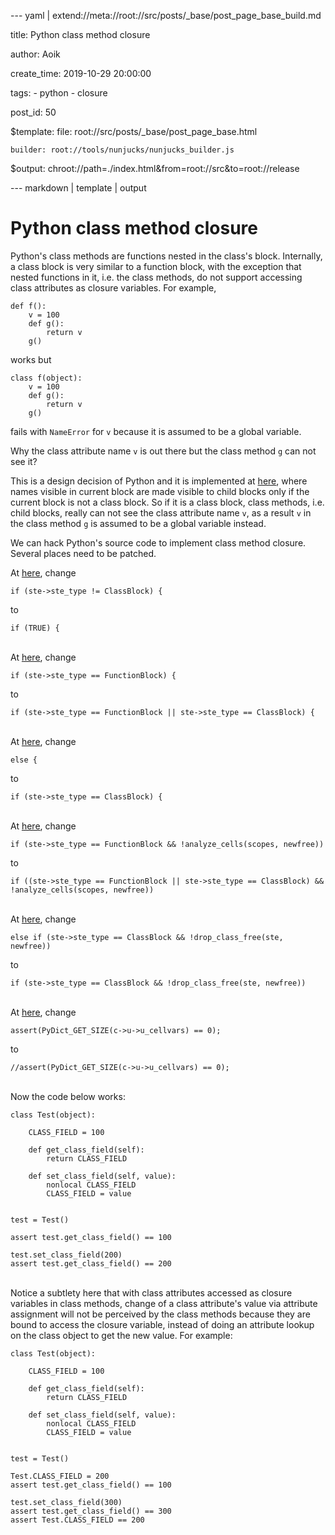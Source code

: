 --- yaml | extend://meta://root://src/posts/_base/post_page_base_build.md

title: Python class method closure

author: Aoik

create_time: 2019-10-29 20:00:00

tags:
    - python
    - closure

post_id: 50

$template:
    file: root://src/posts/_base/post_page_base.html

    builder: root://tools/nunjucks/nunjucks_builder.js

$output: chroot://path=./index.html&from=root://src&to=root://release

--- markdown | template | output
# Python class method closure
Python's class methods are functions nested in the class's block. Internally,
a class block is very similar to a function block, with the exception that nested
functions in it, i.e. the class methods, do not support accessing class
attributes as closure variables.
For example,
```
def f():
    v = 100
    def g():
        return v
    g()
```
works but
```
class f(object):
    v = 100
    def g():
        return v
    g()
```
fails with `NameError` for `v` because it is assumed to be a global variable.

Why the class attribute name `v` is out there but the class method `g` can not see it?

This is a design decision of Python and it is implemented at [here](https://github.com/python/cpython/blob/v3.8.0/Python/symtable.c#L807), where names visible in current block are made visible to child blocks only if the current block is not a class block. So if it is a class block, class methods, i.e. child blocks, really can not see the class attribute name `v`, as a result `v` in the class method `g` is assumed to be a global variable instead.

We can hack Python's source code to implement class method closure. Several places need to be patched.

At [here](https://github.com/python/cpython/blob/v3.8.0/Python/symtable.c#L807), change
```
if (ste->ste_type != ClassBlock) {
```
to
```
if (TRUE) {
```

\
At [here](https://github.com/python/cpython/blob/v3.8.0/Python/symtable.c#L809), change
```
if (ste->ste_type == FunctionBlock) {
```
to
```
if (ste->ste_type == FunctionBlock || ste->ste_type == ClassBlock) {
```

\
At [here](https://github.com/python/cpython/blob/v3.8.0/Python/symtable.c#L828), change
```
else {
```
to
```
if (ste->ste_type == ClassBlock) {
```

\
At [here](https://github.com/python/cpython/blob/v3.8.0/Python/symtable.c#L864), change
```
if (ste->ste_type == FunctionBlock && !analyze_cells(scopes, newfree))
```
to
```
if ((ste->ste_type == FunctionBlock || ste->ste_type == ClassBlock) && !analyze_cells(scopes, newfree))
```

\
At [here](https://github.com/python/cpython/blob/v3.8.0/Python/symtable.c#L866), change
```
else if (ste->ste_type == ClassBlock && !drop_class_free(ste, newfree))
```
to
```
if (ste->ste_type == ClassBlock && !drop_class_free(ste, newfree))
```

\
At [here](https://github.com/python/cpython/blob/v3.8.0/Python/compile.c#L2317), change
```
assert(PyDict_GET_SIZE(c->u->u_cellvars) == 0);
```
to
```
//assert(PyDict_GET_SIZE(c->u->u_cellvars) == 0);
```

\
Now the code below works:
```
class Test(object):

    CLASS_FIELD = 100
    
    def get_class_field(self):
        return CLASS_FIELD
        
    def set_class_field(self, value):
        nonlocal CLASS_FIELD
        CLASS_FIELD = value


test = Test()

assert test.get_class_field() == 100

test.set_class_field(200)
assert test.get_class_field() == 200
```

\
Notice a subtlety here that with class attributes accessed as closure variables in class methods, change of a class attribute's value via attribute assignment will not be perceived by the class methods because they are bound to access the closure variable, instead of doing an attribute lookup on the class object to get the new value. For example:
```
class Test(object):

    CLASS_FIELD = 100
    
    def get_class_field(self):
        return CLASS_FIELD
        
    def set_class_field(self, value):
        nonlocal CLASS_FIELD
        CLASS_FIELD = value


test = Test()

Test.CLASS_FIELD = 200
assert test.get_class_field() == 100

test.set_class_field(300)
assert test.get_class_field() == 300
assert Test.CLASS_FIELD == 200
```
